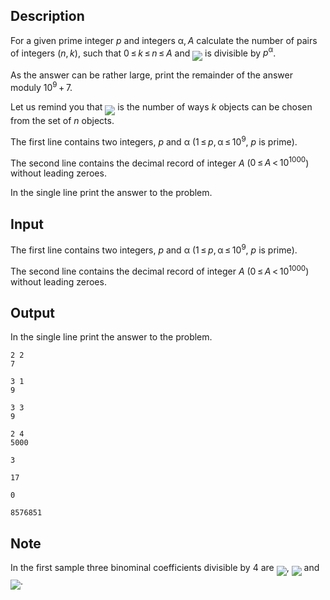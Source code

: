 ## Description

<div><p>For a given prime integer <span class="tex-span"><i>p</i></span> and integers <span class="tex-span">α, <i>A</i></span> calculate the number of pairs of integers <span class="tex-span">(<i>n</i>, <i>k</i>)</span>, such that <span class="tex-span">0 ≤ <i>k</i> ≤ <i>n</i> ≤ <i>A</i></span> and <img align="middle" class="tex-formula" src="file://VlkSO85H.png" style="max-width: 100.0%;max-height: 100.0%;"> is divisible by <span class="tex-span"><i>p</i><sup class="upper-index">α</sup></span>. </p><p>As the answer can be rather large, print the remainder of the answer moduly <span class="tex-span">10<sup class="upper-index">9</sup> + 7</span>.</p><p>Let us remind you that <img align="middle" class="tex-formula" src="file://K0H8E74K.png" style="max-width: 100.0%;max-height: 100.0%;"> is the number of ways <span class="tex-span"><i>k</i></span> objects can be chosen from the set of <span class="tex-span"><i>n</i></span> objects.</p></div><div class="input-specification"><p>The first line contains two integers, <span class="tex-span"><i>p</i></span> and <span class="tex-span">α</span> (<span class="tex-span">1 ≤ <i>p</i>, α ≤ 10<sup class="upper-index">9</sup></span>, <span class="tex-span"><i>p</i></span> is prime). </p><p>The second line contains the decimal record of integer <span class="tex-span"><i>A</i></span> (<span class="tex-span">0 ≤ <i>A</i> &lt; 10<sup class="upper-index">1000</sup></span>) without leading zeroes.</p></div><div class="output-specification"><p>In the single line print the answer to the problem.</p></div>

## Input

<p>The first line contains two integers, <span class="tex-span"><i>p</i></span> and <span class="tex-span">α</span> (<span class="tex-span">1 ≤ <i>p</i>, α ≤ 10<sup class="upper-index">9</sup></span>, <span class="tex-span"><i>p</i></span> is prime). </p><p>The second line contains the decimal record of integer <span class="tex-span"><i>A</i></span> (<span class="tex-span">0 ≤ <i>A</i> &lt; 10<sup class="upper-index">1000</sup></span>) without leading zeroes.</p>

## Output

<p>In the single line print the answer to the problem.</p>





```input1
2 2
7

```




```input2
3 1
9

```




```input3
3 3
9

```




```input4
2 4
5000

```




```output1
3

```




```output2
17

```




```output3
0

```




```output4
8576851

```



## Note

<p>In the first sample three binominal coefficients divisible by 4 are <img align="middle" class="tex-formula" src="file://kmY6y7Vb.png" style="max-width: 100.0%;max-height: 100.0%;">, <img align="middle" class="tex-formula" src="file://XsOg6kpX.png" style="max-width: 100.0%;max-height: 100.0%;"> and <img align="middle" class="tex-formula" src="file://3NZkeGoE.png" style="max-width: 100.0%;max-height: 100.0%;">.</p>
